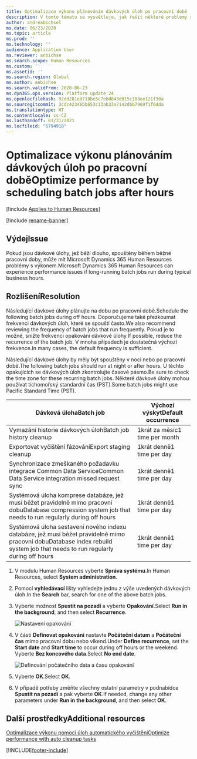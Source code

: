 ```yaml
---
title: Optimalizace výkonu plánováním dávkových úloh po pracovní době
description: V tomto tématu se vysvětluje, jak řešit některé problémy s aplikací Microsoft Dynamics 365 Human Resources plánováním dlouho běžících dávkových úloh po pracovní době.
author: andreabichsel
ms.date: 06/23/2020
ms.topic: article
ms.prod: ''
ms.technology: ''
audience: Application User
ms.reviewer: anbichse
ms.search.scope: Human Resources
ms.custom: ''
ms.assetid: ''
ms.search.region: Global
ms.author: anbichse
ms.search.validFrom: 2020-06-23
ms.dyn365.ops.version: Platform update 24
ms.openlocfilehash: 92dd281ed718be5c7ebd843d015c108ee121f30a
ms.sourcegitcommit: 3cdc42346bb653c13ab33a7142dbb7969f1f6dda
ms.translationtype: HT
ms.contentlocale: cs-CZ
ms.lasthandoff: 03/31/2021
ms.locfileid: "5794918"
---
```

# <a name="optimize-performance-by-scheduling-batch-jobs-after-hours"></a><span data-ttu-id="ffbc8-103">Optimalizace výkonu plánováním dávkových úloh po pracovní době</span><span class="sxs-lookup"><span data-stu-id="ffbc8-103">Optimize performance by scheduling batch jobs after hours</span></span>

[!include [Applies to Human Resources](../includes/applies-to-hr.md)]

[!include [rename-banner](~/includes/cc-data-platform-banner.md)]

## <a name="issue"></a><span data-ttu-id="ffbc8-104">Výdej</span><span class="sxs-lookup"><span data-stu-id="ffbc8-104">Issue</span></span>

<span data-ttu-id="ffbc8-105">Pokud jsou dávkové úlohy, jež běží dlouho, spouštěny během běžné pracovní doby, může mít Microsoft Dynamics 365 Human Resources problémy s výkonem.</span><span class="sxs-lookup"><span data-stu-id="ffbc8-105">Microsoft Dynamics 365 Human Resources can experience performance issues if long-running batch jobs run during typical business hours.</span></span>

## <a name="resolution"></a><span data-ttu-id="ffbc8-106">Rozlišení</span><span class="sxs-lookup"><span data-stu-id="ffbc8-106">Resolution</span></span>

<span data-ttu-id="ffbc8-107">Následující dávkové úlohy plánujte na dobu po pracovní době.</span><span class="sxs-lookup"><span data-stu-id="ffbc8-107">Schedule the following batch jobs during off hours.</span></span> <span data-ttu-id="ffbc8-108">Doporučujeme také přezkoumat frekvenci dávkových úloh, které se spouští často.</span><span class="sxs-lookup"><span data-stu-id="ffbc8-108">We also recommend reviewing the frequency of batch jobs that run frequently.</span></span> <span data-ttu-id="ffbc8-109">Pokud je to možné, snižte frekvenci opakování dávkové úlohy.</span><span class="sxs-lookup"><span data-stu-id="ffbc8-109">If possible, reduce the recurrence of the batch job.</span></span> <span data-ttu-id="ffbc8-110">V mnoha případech je dostatečná výchozí frekvence.</span><span class="sxs-lookup"><span data-stu-id="ffbc8-110">In many cases, the default frequency is sufficient.</span></span>

<span data-ttu-id="ffbc8-111">Následující dávkové úlohy by měly být spouštěny v noci nebo po pracovní době.</span><span class="sxs-lookup"><span data-stu-id="ffbc8-111">The following batch jobs should run at night or after hours.</span></span> <span data-ttu-id="ffbc8-112">U těchto opakujících se dávkových úloh zkontrolujte časové pásmo.</span><span class="sxs-lookup"><span data-stu-id="ffbc8-112">Be sure to check the time zone for these recurring batch jobs.</span></span> <span data-ttu-id="ffbc8-113">Některé dávkové úlohy mohou používat tichomořský standardní čas (PST).</span><span class="sxs-lookup"><span data-stu-id="ffbc8-113">Some batch jobs might use Pacific Standard Time (PST).</span></span>

| <span data-ttu-id="ffbc8-114">Dávková úloha</span><span class="sxs-lookup"><span data-stu-id="ffbc8-114">Batch job</span></span> | <span data-ttu-id="ffbc8-115">Výchozí výskyt</span><span class="sxs-lookup"><span data-stu-id="ffbc8-115">Default occurrence</span></span> |
| --- | --- |
| <span data-ttu-id="ffbc8-116">Vymazání historie dávkových úloh</span><span class="sxs-lookup"><span data-stu-id="ffbc8-116">Batch job history cleanup</span></span> | <span data-ttu-id="ffbc8-117">1krát za měsíc</span><span class="sxs-lookup"><span data-stu-id="ffbc8-117">1 time per month</span></span> |
| <span data-ttu-id="ffbc8-118">Exportovat vyčištění fázování</span><span class="sxs-lookup"><span data-stu-id="ffbc8-118">Export staging cleanup</span></span> | <span data-ttu-id="ffbc8-119">1krát denně</span><span class="sxs-lookup"><span data-stu-id="ffbc8-119">1 time per day</span></span> |
| <span data-ttu-id="ffbc8-120">Synchronizace zmeškaného požadavku integrace Common Data Service</span><span class="sxs-lookup"><span data-stu-id="ffbc8-120">Common Data Service integration missed request sync</span></span> | <span data-ttu-id="ffbc8-121">1krát denně</span><span class="sxs-lookup"><span data-stu-id="ffbc8-121">1 time per day</span></span> |
| <span data-ttu-id="ffbc8-122">Systémová úloha komprese databáze, jež musí běžet pravidelně mimo pracovní dobu</span><span class="sxs-lookup"><span data-stu-id="ffbc8-122">Database compression system job that needs to run regularly during off hours</span></span> | <span data-ttu-id="ffbc8-123">1krát denně</span><span class="sxs-lookup"><span data-stu-id="ffbc8-123">1 time per day</span></span> |
| <span data-ttu-id="ffbc8-124">Systémová úloha sestavení nového indexu databáze, jež musí běžet pravidelně mimo pracovní dobu</span><span class="sxs-lookup"><span data-stu-id="ffbc8-124">Database index rebuild system job that needs to run regularly during off hours</span></span> | <span data-ttu-id="ffbc8-125">1krát denně</span><span class="sxs-lookup"><span data-stu-id="ffbc8-125">1 time per day</span></span> |

1. <span data-ttu-id="ffbc8-126">V modulu Human Resources vyberte **Správa systému**.</span><span class="sxs-lookup"><span data-stu-id="ffbc8-126">In Human Resources, select **System administration**.</span></span>

2. <span data-ttu-id="ffbc8-127">Pomocí **vyhledávací** lišty vyhledejte jednu z výše uvedených dávkových úloh.</span><span class="sxs-lookup"><span data-stu-id="ffbc8-127">In the **Search** bar, search for one of the above batch jobs.</span></span>

3. <span data-ttu-id="ffbc8-128">Vyberte možnost **Spustit na pozadí** a vyberte **Opakování**.</span><span class="sxs-lookup"><span data-stu-id="ffbc8-128">Select **Run in the background**, and then select **Recurrence**.</span></span>

   ![Nastavení opakování](media/talent-batch-history-cleanup-recurrence.png)

4. <span data-ttu-id="ffbc8-130">V části **Definovat opakování** nastavte **Počáteční datum** a **Počáteční čas** mimo pracovní dobu nebo víkend.</span><span class="sxs-lookup"><span data-stu-id="ffbc8-130">Under **Define recurrence**, set the **Start date** and **Start time** to occur during off hours or the weekend.</span></span> <span data-ttu-id="ffbc8-131">Vyberte **Bez koncového data**.</span><span class="sxs-lookup"><span data-stu-id="ffbc8-131">Select **No end date**.</span></span> 

   ![Definování počátečního data a času opakování](media/talent-batch-history-cleanup-define-recurrence.png)

5. <span data-ttu-id="ffbc8-133">Vyberte **OK**.</span><span class="sxs-lookup"><span data-stu-id="ffbc8-133">Select **OK**.</span></span>

6. <span data-ttu-id="ffbc8-134">V případě potřeby změňte všechny ostatní parametry v podnabídce **Spustit na pozadí** a pak vyberte **OK**.</span><span class="sxs-lookup"><span data-stu-id="ffbc8-134">If needed, change any other parameters under **Run in the background**, and then select **OK**.</span></span>

## <a name="additional-resources"></a><span data-ttu-id="ffbc8-135">Další prostředky</span><span class="sxs-lookup"><span data-stu-id="ffbc8-135">Additional resources</span></span>

[<span data-ttu-id="ffbc8-136">Optimalizace výkonu pomocí úloh automatického vyčištění</span><span class="sxs-lookup"><span data-stu-id="ffbc8-136">Optimize performance with auto cleanup tasks</span></span>](hr-admin-troubleshooting-batch-history.md)


[!INCLUDE[footer-include](../includes/footer-banner.md)]